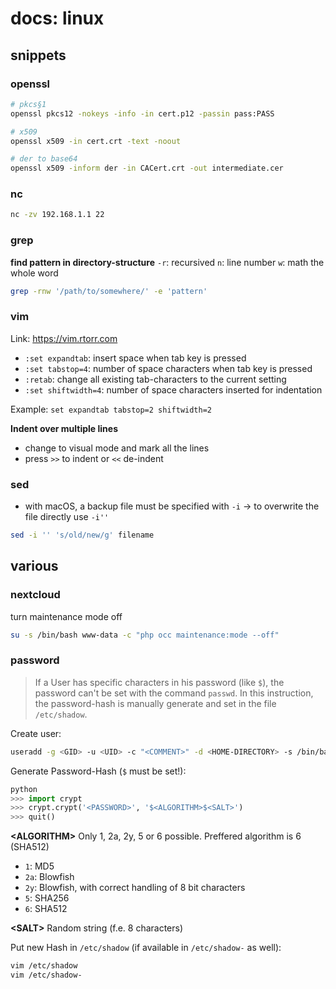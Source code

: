 # docs: linux
## snippets
### openssl
```bash
# pkcs§1
openssl pkcs12 -nokeys -info -in cert.p12 -passin pass:PASS

# x509
openssl x509 -in cert.crt -text -noout

# der to base64
openssl x509 -inform der -in CACert.crt -out intermediate.cer
```

### nc
```bash
nc -zv 192.168.1.1 22
```

### grep
**find pattern in directory-structure**
`-r`: recursived
`n`: line number
`w`: math the whole word

```bash
grep -rnw '/path/to/somewhere/' -e 'pattern'
```

### vim
Link: https://vim.rtorr.com

- `:set expandtab`: insert space when tab key is pressed
- `:set tabstop=4`: number of space characters when tab key is pressed
- `:retab`: change all existing tab-characters to the current setting
- `:set shiftwidth=4`: number of space characters inserted for indentation

Example: `set expandtab tabstop=2 shiftwidth=2`

**Indent over multiple lines**
- change to visual mode and mark all the lines
- press `>>` to indent or `<<` de-indent

### sed
- with macOS, a backup file must be specified with `-i` -> to overwrite the file directly use `-i''` 

```bash
sed -i '' 's/old/new/g' filename
```

## various
### nextcloud
turn maintenance mode off

```bash
su -s /bin/bash www-data -c "php occ maintenance:mode --off"
```

### password
> If a User has specific characters in his password (like `$`), the password can't be set with the command `passwd`. In this instruction, the password-hash is manually generate and set in the file `/etc/shadow`.

Create user:
```bash
useradd -g <GID> -u <UID> -c "<COMMENT>" -d <HOME-DIRECTORY> -s /bin/bash <USERNAME>
```

Generate Password-Hash (`$` must be set!):
```python
python
>>> import crypt
>>> crypt.crypt('<PASSWORD>', '$<ALGORITHM>$<SALT>')
>>> quit() 
```

**\<ALGORITHM\>**
Only 1, 2a, 2y, 5 or 6 possible. Preffered algorithm is 6 (SHA512)
- `1`: MD5
- `2a`: Blowfish
- `2y`: Blowfish, with correct handling of 8 bit characters
- `5`: SHA256
- `6`: SHA512

**\<SALT\>**
Random string (f.e. 8 characters)

Put new Hash in `/etc/shadow` (if available in `/etc/shadow-` as well):
```bash
vim /etc/shadow
vim /etc/shadow-
```